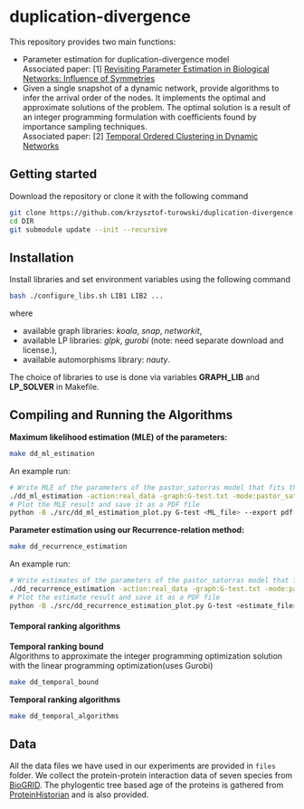# duplication-divergence

This repository provides two main functions:
* Parameter estimation for duplication-divergence model\
  Associated paper: [1] [Revisiting Parameter Estimation in Biological Networks: Influence of Symmetries]()
* Given a single snapshot of a dynamic network, provide algorithms to infer the arrival order of the nodes.
It implements the optimal and approximate solutions of the problem. The optimal solution is a result of an integer programming formulation with coefficients found by importance sampling techniques.\
  Associated paper: [2] [Temporal Ordered Clustering in Dynamic Networks](https://arxiv.org/abs/1905.00672)

## Getting started
Download the repository or clone it with the following command
```bash
git clone https://github.com/krzysztof-turowski/duplication-divergence.git DIR
cd DIR
git submodule update --init --recursive
```

## Installation
Install libraries and set environment variables using the following command
```bash
bash ./configure_libs.sh LIB1 LIB2 ...
```
where
- available graph libraries: *koala*, *snap*, *networkit*,
- available LP libraries: *glpk*, *gurobi* (note: need separate download and license.),
- available automorphisms library: *nauty*.

The choice of libraries to use is done via variables **GRAPH_LIB** and **LP_SOLVER** in Makefile.

## Compiling and Running the Algorithms
**Maximum likelihood estimation (MLE) of the parameters:**
```bash
make dd_ml_estimation
```
An example run:
```bash
# Write MLE of the parameters of the pastor_satorras model that fits the real data into a file
./dd_ml_estimation -action:real_data -graph:G-test.txt -mode:pastor_satorras -st:1000
# Plot the MLE result and save it as a PDF file
python -B ./src/dd_ml_estimation_plot.py G-test <ML_file> --export pdf

```

**Parameter estimation using our Recurrence-relation method:**
```bash
make dd_recurrence_estimation
```
An example run:
```bash
# Write estimates of the parameters of the pastor_satorras model that fits the real data into a file
./dd_recurrence_estimation -action:real_data -graph:G-test.txt -mode:pastor_satorras -st:1000
# Plot the estimate result and save it as a PDF file
python -B ./src/dd_recurrence_estimation_plot.py G-test <estimate_file> --export pdf
```

#### Temporal ranking algorithms

**Temporal ranking bound**\
Algorithms to approximate the integer programming optimization solution with the linear programming optimization(uses Gurobi)

```bash
make dd_temporal_bound
```
**Temporal ranking algorithms**

```bash
make dd_temporal_algorithms
```

## Data
All the data files we have used in our experiments are provided in `files` folder. We collect the protein-protein interaction data of seven species from [BioGRID](https://thebiogrid.org/). The phylogentic tree based age of the proteins is gathered from [ProteinHistorian](http://lighthouse.ucsf.edu/ProteinHistorian/) and is also provided.
